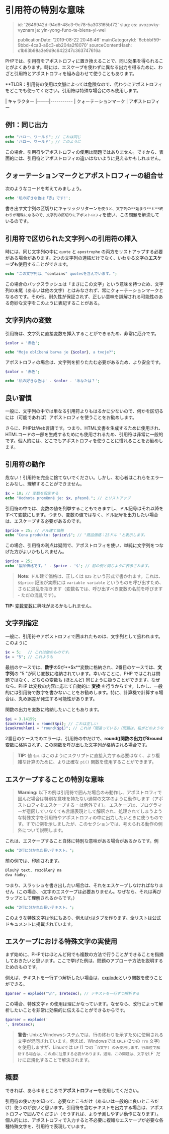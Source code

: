 引用符の特別な意味
=========

> id: '2649942d-94d6-48c3-9c78-5a303165bf72'
> slug:
> 	cs: uvozovky-vyznam
> 	ja: yin-yong-funo-te-biena-yi-wei
> 
> publicationDate: '2019-08-22 20:48:46'
> mainCategoryId: '6cbbbf59-9bbd-4ca3-a6c3-eb204a2f8070'
> sourceContentHash: c1b63b98a3e9d9c642247c363747616a

PHPでは、引用符をアポストロフィに置き換えることで、同じ効果を得られることがよくあります。時には、エスケープを使わずに異なる出力を得るために、わざと引用符とアポストロフィを組み合わせて使うこともあります。

**TLDR：引用符の使用は文脈によっては危険なので、代わりにアポストロフィをどこでも使ってください。引用符は特殊な場合にのみ使用します。

| キャラクター
|------|-----------
| クォーテーションマーク
| アポストロフィー

例1：同じ出力
-----------------------------

```php
echo "ハロー、ワールド"; // これは同じ
echo 'ハロー、ワールド'; // このように
```

この場合、引用符やアポストロフィの使用は問題ではありません。ですから、表面的には、引用符とアポストロフィの違いはないように見えるかもしれません。

クォーテーションマークとアポストロフィーの組合せ
------------------------------

次のようなコードを考えてみましょう。

```php
echo '私の好きな色は「赤」です!';
```

書き出す文字列の区切りにキャリッジリターン`を使うと、文字列の**始まり**と**終わりが曖昧になるので、文字列の区切りにアポストロフィ`を使い、この問題を解決しているのです。

引用符で区切られた文字列への引用符の挿入
---------------------------------------------------

時には、同じ文字列の中に `quote` と `apostrophe` の両方をリストアップする必要がある場合があります。2つの文字列の連結だけでなく、いわゆる文字の**エスケープ**も使用することができます。

```php
echo "この文字列は、"contains" quotesを含んでいます。";
```

この場合のバックスラッシュは「まさにこの文字」という意味を持つため、文字列の末尾（あるいは他の文字）とはみなされず、常にクォーテーションマークとなるのです。その他、耐久性が保証されず、正しい意味を誤解される可能性のある奇妙な文字をこのように表記することがある。

文字列内の変数
-----------------------

引用符は、文字列に直接変数を挿入することができるため、非常に厄介です。

```php
$color = '赤色';

echo "Moje oblíbená barva je {$color}, a tvoje?";
```

アポストロフィの場合は、文字列を折りたたむ必要があるため、より安全です。

```php
$color = '赤色';

echo '私の好きな色は' . $color . 'あなたは？';
```

良い習慣
--------------------------

一般に、文字列の中では単なる引用符よりもはるかに少ないので、何かを区切るには（可能であれば）アポストロフィを使うことをお勧めします。

さらに、PHPはWeb言語です。つまり、HTML文書を生成するために使用され、HTMLコードの一部を生成するためにも使用されるため、引用符は非常に一般的です。個人的には、どこでもアポストロフィを使うことに慣れることをお勧めします。

引用符の動作
--------------------------

危ない！引用符を完全に捨てないでください。しかし、初心者はこれらをエラーとみなし、理解することができません。

```php
$x = 10; // 変数を設定する
echo "Hodnota proměnné je: $x, přesně."; // とリストアップ
```

引用符の中では、変数の値を列挙することもできますし、ドル記号はそれ以降をすべて変数にします。つまり、変数の値ではなく、ドル記号を出力したい場合は、エスケープする必要があるのです。

```php
$price = 25; // ドル建て価格
echo "Cena produktu: $price\$"; // "商品価格：25ドル "と表示します。
```

この場合、引用符の利点は疑問で、アポストロフィを使い、単純に文字列をつなげた方がよいかもしれません。

```php
$price = 25;
echo '製品価格です。' . $price . '$'; // 前の例と同じように表示されます。
```

> **Note:** ドル建て価格は、正しくは `$25` という形式で書かれます。これは、`$$price` 記法が実際には `variable variable` というものを呼び出すため、さらに混乱を招きます（変数名では、呼び出すべき変数の名前を呼びます - ただの混乱です）。

**TIP:** <a href="/promenna-variable">変数変数</a>に興味があるかもしれません。

文字列指定
--------------------------

一般に、引用符やアポストロフィで囲まれたものは、文字列として扱われます。このように

```php
$x = 5;   // これは他のものです。
$x = "5"; // これよりも
```

最初のケースでは、**数字**の5が**$x**変数に格納され、2番目のケースでは、**文字列**の "5 "が同じ変数に格納されています。幸いなことに、PHP ではこれは問題ではなく、どちらの変数も (ほとんど) 同じように扱うことができます。なぜなら、PHP は変数の内容に応じて自動的に **変換** を行うからです。しかし、一般的には引用符で数字を書かないことをお勧めします。特に、計算機で計算する場合は、丸め誤差が発生する可能性があります。

関数の出力を変数に格納したいこともあります。

```php
$pi = 3.14159;
$zaokrouhleni = round($pi); // これは正しい
$zaokrouhleni = "round($pi)"; // これは「間違っている」（問題は、私がどのような出力を期待しているかだ）。
```

2番目のケースでのエラーは、引用符の中だけで、**round()**関数の出力が**$round**変数に格納されず、この関数を呼び出した文字列が格納される場合です。
> **TIP:** 値 `$pi` はこのようにスクリプトに直接入力する必要はなく、より複雑な計算のために、より正確な `pi()` 関数を使用することができます。

エスケープすることの特別な意味
--------------------------

> **Warning:** 以下の例は引用符で囲んだ場合のみ動作し、アポストロフィで囲んだ場合は特別な意味を持たない通常の文字のように動作します（アポストロフィをエスケープする `'` は例外です）。
エスケープは、プログラマーが意図していなくても言語表現として解釈され、処理されてしまうような特殊文字を引用符やアポストロフィの中に出力したいときに使うものです。すでに例を示しましたが、このセクションでは、考えられる動作の例外について説明します。

これは、エスケープすること自体に特別な意味がある場合があるからです。例

```php
echo "2行に分かれた長いテキスト。";
```

前の例では、印刷されます。

```php
Dlouhý text, rozdělený na
dva řádky.
```

つまり、スラッシュを書き出したい場合は、それをエスケープしなければなりません（この場合、`n`文字のエスケープは必要ありません。なぜなら、それは再びラップとして理解されるからです。）

```php
echo "2行に分かれた長いテキスト。";
```

このような特殊文字は他にもあり、例えば`t`はタブを作ります。全リストは公式ドキュメントに掲載されています。

エスケープにおける特殊文字の実使用
-----------------------------------------------

まず始めに、PHPではほとんど何でも複数の方法で行うことができることを指摘しておきたいと思います。ここで挙げた例は、問題のアプローチ方法を説明するためのものです。

例えば、テキストを一行ずつ解析したい場合は、<a href="/explode">explode</a>という関数を使うことができる。

```php
$parser = explode("\n", $retezec); // テキストを一行ずつ解析する
```

この場合、特殊文字 `n` の使用は理にかなっています。なぜなら、改行によって解析したいことを非常に効果的に伝えることができるからです。

```php
$parser = explode('
', $retezec);
```

> **警告:** UnixとWindowsシステムでは、行の終わりを示すために使用される文字が混同されています。例えば、Windowsでは `CRLF` (2つの ``rrn`` 文字) を使用しますが、Linuxでは `LF` (1 つの ``n` 文字) のみ使用します。行単位で解析する場合は、この点に注意する必要があります。通常、この問題は、文字を `LF` だけに正規化することで解決されます。

概要
-------

できれば、あらゆるところで**アポストロフィー**を使用してください。

引用符の使い方を知って、必要なところだけ（あるいは一般的に良いところだけ）使うのが良いと思います。引用符を含むテキストを出力する場合は、アポストロフィで囲んでください（そうすれば、より予測しやすい動作になります）。個人的には、アポストロフィで入力すると不必要に複雑なエスケープが必要な各種特殊文字を、引用符で表現しています。
